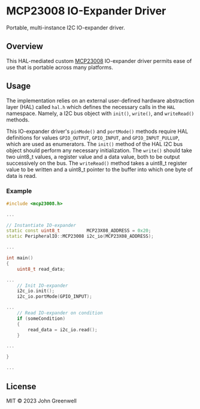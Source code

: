 # MCP23008 IO-Expander Driver

Portable, multi-instance I2C IO-expander driver.

## Overview

This HAL-mediated custom [MCP23008](https://www.digikey.com/en/products/detail/microchip-technology/MCP23008T-E-SO/739286) IO-expander driver permits ease of use that is portable across many platforms.

## Usage

The implementation relies on an external user-defined hardware abstraction layer (HAL) called `hal.h` which defines the necessary calls in the `HAL` namespace. Namely, a I2C bus object with `init()`, `write()`, and `writeRead()` methods.

This IO-expander driver's `pinMode()` and `portMode()` methods require HAL definitions for values `GPIO_OUTPUT`, `GPIO_INPUT`, and `GPIO_INPUT_PULLUP`, which are used as enumerators. The `init()` method of the HAL I2C bus object should perform any necessary initialization. The `write()` should take two uint8_t values, a register value and a data value, both to be output successively on the bus. The `writeRead()` method takes a uint8_t register value to be written and a uint8_t pointer to the buffer into which one byte of data is read.

### Example

```cpp
#include <mcp23008.h>

...

// Instantiate IO-expander
static const uint8_t          MCP23X08_ADDRESS = 0x20;
static PeripheralIO::MCP23008 i2c_io(MCP23X08_ADDRESS);

...

int main()
{
    uint8_t read_data;

...
    // Init IO-expander
    i2c_io.init();
    i2c_io.portMode(GPIO_INPUT);

...
    // Read IO-expander on condition
    if (someCondition)
    {
        read_data = i2c_io.read();
    }

...

}

...
```

## License

MIT © 2023 John Greenwell